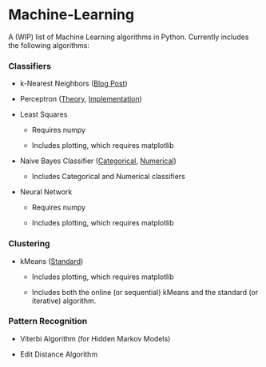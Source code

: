 # Machine-Learning

A (WIP) list of Machine Learning algorithms in Python. Currently includes the following algorithms:

### Classifiers

* k-Nearest Neighbors ([Blog Post](https://mrdupin.github.io/2016/11/17/k-nearest-neighbors/))
 
* Perceptron ([Theory](https://mrdupin.github.io/2017/02/01/perceptron-theory/), [Implementation](https://mrdupin.github.io/2017/02/10/perceptron-implementation/))
 
* Least Squares
 
  * Requires numpy
  
  * Includes plotting, which requires matplotlib

* Naive Bayes Classifier ([Categorical](https://mrdupin.github.io/2016/11/21/naive-bayes-cat-intro/), [Numerical](https://mrdupin.github.io/2016/11/29/naive-bayes-num-intro/))
  
  * Includes Categorical and Numerical classifiers

* Neural Network
 
  * Requires numpy
  
  * Includes plotting, which requires matplotlib

### Clustering

* kMeans ([Standard](https://mrdupin.github.io/2017/01/17/kMeans/))
  
  * Includes plotting, which requires matplotlib
  
  * Includes both the online (or sequential) kMeans and the standard (or iterative) algorithm.

### Pattern Recognition

* Viterbi Algorithm (for Hidden Markov Models)

* Edit Distance Algorithm
